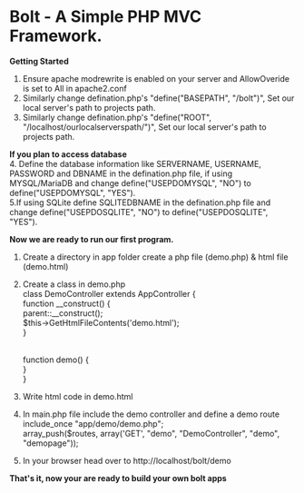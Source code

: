# Bolt - A Simple PHP MVC Framework.

<b>Getting Started</b>
1. Ensure apache modrewrite is enabled on your server and AllowOveride is set to All in apache2.conf <br>
2. Similarly change defination.php's "define("BASEPATH", "/bolt")", Set our local server's path to projects path.<br>
3. Similarly change defination.php's "define("ROOT", "/localhost/ourlocalserverspath/")", Set our local server's path to projects path.<br>

<b>If you plan to access database</b><br>
4. Define the database information like SERVERNAME, USERNAME, PASSWORD and DBNAME in the defination.php file, if using MYSQL/MariaDB and change define("USEPDOMYSQL", "NO") to define("USEPDOMYSQL", "YES").<br>
5.If using SQLite define SQLITEDBNAME in the defination.php file and change define("USEPDOSQLITE", "NO") to define("USEPDOSQLITE", "YES").<br>

<b>Now we are ready to run our first program.</b>
1. Create a directory in app folder create a php file (demo.php) & html file (demo.html) <br>
2. Create a class in demo.php <br>
class DemoController extends AppController { <br>
    function __construct() { <br>
        parent::__construct(); <br>
        $this->GetHtmlFileContents('demo.html'); <br>
    } <br> <br>

    function demo() { <br>
    } <br>
} <br>
3. Write html code in demo.html <br>
4. In main.php file include the demo controller and define a demo route <br>
include_once "app/demo/demo.php"; <br>
array_push($routes, array('GET', "demo", "DemoController", "demo", "demopage")); <br>
5. In your browser head over to http://localhost/bolt/demo

<b>That's it, now your are ready to build your own bolt apps</b>
